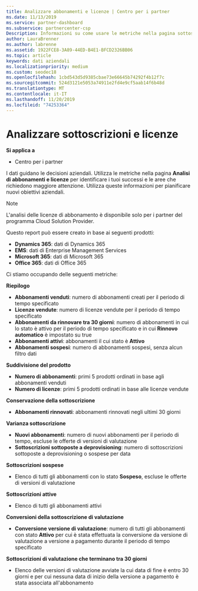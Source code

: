 ```yaml
---
title: Analizzare abbonamenti e licenze | Centro per i partner
ms.date: 11/13/2019
ms.service: partner-dashboard
ms.subservice: partnercenter-csp
Description: Informazioni su come usare le metriche nella pagina sottoscrizione e analisi licenze per identificare i successi e le aree che richiedono maggiore attenzione.
author: LauraBrenner
ms.author: labrenne
ms.assetid: 1922FCE8-3A89-44ED-B4E1-BFCD2326BB06
ms.topic: article
keywords: dati aziendali
ms.localizationpriority: medium
ms.custom: seodec18
ms.openlocfilehash: 1cbd543d5d9385cbae73e66645b74292f4b12f7c
ms.sourcegitcommit: 524d3121e5053a74911e2fd4e9cf5aab14f6b48d
ms.translationtype: MT
ms.contentlocale: it-IT
ms.lasthandoff: 11/20/2019
ms.locfileid: "74253364"
---
```

# <a name="analyze-subscriptions-and-licenses"></a>Analizzare sottoscrizioni e licenze 

**Si applica a**

- Centro per i partner

I dati guidano le decisioni aziendali. Utilizza le metriche nella pagina **Analisi di abbonamenti e licenze** per identificare i tuoi successi e le aree che richiedono maggiore attenzione. Utilizza queste informazioni per pianificare nuovi obiettivi aziendali.

> [!NOTE]
> L'analisi delle licenze di abbonamento è disponibile solo per i partner del programma Cloud Solution Provider.


Questo report può essere creato in base ai seguenti prodotti:

 - **Dynamics 365**: dati di Dynamics 365  
 - **EMS**: dati di Enterprise Management Services  
 - **Microsoft 365**: dati di Microsoft 365  
 - **Office 365**: dati di Office 365  


Ci stiamo occupando delle seguenti metriche:

**Riepilogo**  
 - **Abbonamenti venduti**: numero di abbonamenti creati per il periodo di tempo specificato  
 - **Licenze vendute**: numero di licenze vendute per il periodo di tempo specificato   
 - **Abbonamenti da rinnovare tra 30 giorni**: numero di abbonamenti in cui lo stato è attivo per il periodo di tempo specificato e in cui **Rinnovo automatico** è impostato su true
 - **Abbonamenti attivi**: abbonamenti il cui stato è **Attivo**  
 - **Abbonamenti sospesi**: numero di abbonamenti sospesi, senza alcun filtro dati  

**Suddivisione del prodotto**  
 - **Numero di abbonamenti**: primi 5 prodotti ordinati in base agli abbonamenti venduti  
 - **Numero di licenze**: primi 5 prodotti ordinati in base alle licenze vendute

**Conservazione della sottoscrizione**
 - **Abbonamenti rinnovati**: abbonamenti rinnovati negli ultimi 30 giorni  

**Varianza sottoscrizione**  
 - **Nuovi abbonamenti**: numero di nuovi abbonamenti per il periodo di tempo, escluse le offerte di versioni di valutazione  
 - **Sottoscrizioni sottoposte a deprovisioning**: numero di sottoscrizioni sottoposte a deprovisioning o sospese per data  

**Sottoscrizioni sospese**  
 - Elenco di tutti gli abbonamenti con lo stato **Sospeso**, escluse le offerte di versioni di valutazione  
  
**Sottoscrizioni attive**
 - Elenco di tutti gli abbonamenti attivi  

**Conversioni della sottoscrizione di valutazione**  
 - **Conversione versione di valutazione**: numero di tutti gli abbonamenti con stato **Attivo** per cui è stata effettuata la conversione da versione di valutazione a versione a pagamento durante il periodo di tempo specificato  

**Sottoscrizioni di valutazione che terminano tra 30 giorni**  
 - Elenco delle versioni di valutazione avviate la cui data di fine è entro 30 giorni e per cui nessuna data di inizio della versione a pagamento è stata associata all'abbonamento  

  